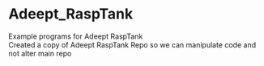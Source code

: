 # Adeept_RaspTank
Example programs for Adeept RaspTank <br />
Created a copy of Adeept RaspTank Repo so we can manipulate code and not alter main repo <br />


